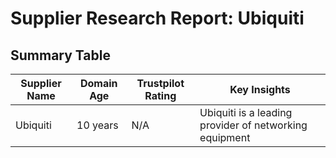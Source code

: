 # Supplier Research Report: Ubiquiti

## Summary Table

| Supplier Name | Domain Age | Trustpilot Rating | Key Insights |
|---|---|---|---|
| Ubiquiti | 10 years | N/A | Ubiquiti is a leading provider of networking equipment